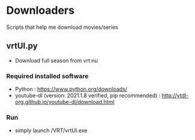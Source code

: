 # Downloaders
Scripts that help me download movies/series

## vrtUI.py
* Download full season from vrt.nu
### Required installed software
* Python : https://www.python.org/downloads/
* youtube-dl (version: 2021.1.8 verified, pip recommended) : http://ytdl-org.github.io/youtube-dl/download.html
### Run
* simply launch /VRT/vrtUI.exe
